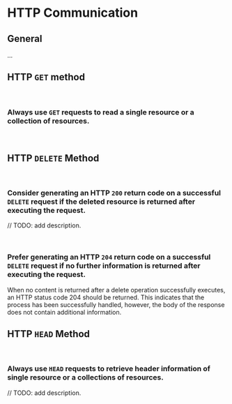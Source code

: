 # HTTP Communication


## General

...





## HTTP `GET` method

<br>


### Always use `GET` requests to read a single resource or a collection of resources.

<br>


## HTTP `DELETE` Method

<br>


### Consider generating an HTTP `200` return code on a successful `DELETE` request if the deleted resource is returned after executing the request.

// TODO: add description.

<br>


### Prefer generating an HTTP `204` return code on a successful `DELETE` request if no further information is returned after executing the request.

When no content is returned after a delete operation successfully executes, an HTTP status code 204 should be returned. This indicates that the
process has been successfully handled, however, the body of the response does not contain additional information.


## HTTP `HEAD` Method
<br>


### Always use `HEAD` requests to retrieve header information of single resource or a collections of resources.

// TODO: add description.

<br><br>

